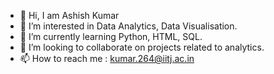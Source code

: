 - 👋 Hi, I am Ashish Kumar  
- 👀 I’m interested in Data Analytics, Data Visualisation.
- 🌱 I’m currently learning  Python, HTML, SQL.
- 💞️ I’m looking to collaborate on projects related to analytics.
- 📫 How to reach me : kumar.264@iitj.ac.in

<!---
kumar264/kumar264 is a ✨ special ✨ repository because its `README.md` (this file) appears on your GitHub profile.
You can click the Preview link to take a look at your changes.
--->
